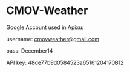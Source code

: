 # CMOV-Weather

Google Account used in Apixu:

username: cmovweather@gmail.com

pass: December14

API key:
48de77b9d0584523a65161204170812
